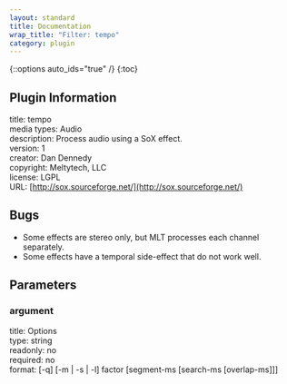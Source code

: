 ```yaml
---
layout: standard
title: Documentation
wrap_title: "Filter: tempo"
category: plugin
---
```

{::options auto_ids="true" /}
{:toc}

## Plugin Information

title: tempo  
media types:
Audio  
description: Process audio using a SoX effect.  
version: 1  
creator: Dan Dennedy  
copyright: Meltytech, LLC  
license: LGPL  
URL: [http://sox.sourceforge.net/](http://sox.sourceforge.net/)  

## Bugs

* Some effects are stereo only, but MLT processes each channel separately.
* Some effects have a temporal side-effect that do not work well.

## Parameters

### argument

title: Options    
type: string  
readonly: no  
required: no  
format: [-q] [-m | -s | -l] factor [segment-ms [search-ms [overlap-ms]]]  

